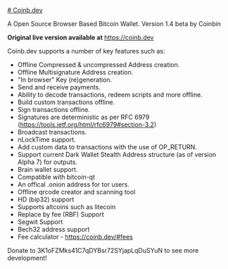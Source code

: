[# Coinb.dev](https://coinb.dev)

A Open Source Browser Based Bitcoin Wallet. Version 1.4 beta by Coinbin

**Original live version available at** https://coinb.dev

Coinb.dev supports a number of key features such as:

* Offline Compressed & uncompressed Address creation.
* Offline Multisignature Address creation.
* "In browser" Key (re)generation.
* Send and receive payments.
* Ability to decode transactions, redeem scripts and more offline.
* Build custom transactions offline.
* Sign transactions offline.
* Signatures are deterministic as per RFC 6979 (https://tools.ietf.org/html/rfc6979#section-3.2)
* Broadcast transactions.
* nLockTime support.
* Add custom data to transactions with the use of OP_RETURN.
* Support current Dark Wallet Stealth Address structure (as of version Alpha 7) for outputs.
* Brain wallet support.
* Compatible with bitcoin-qt
* An offical .onion address for tor users.
* Offline qrcode creator and scanning tool
* HD (bip32) support
* Supports altcoins such as litecoin
* Replace by fee (RBF) Support
* Segwit Support
* Bech32 address support
* Fee calculator - https://coinb.dev/#fees

Donate to 3K1oFZMks41C7qDYBsr72SYjapLqDuSYuN to see more development!
